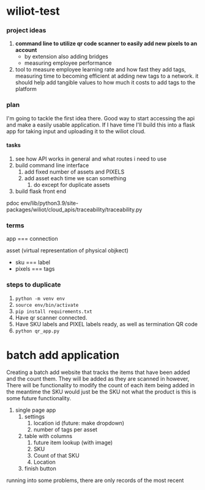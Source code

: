 # wiliot-test


### project ideas

1. **command line to utilize qr code scanner to easily add new pixels to an account**
    - by extension also adding bridges
    - measuring employee performance
1. tool to measure employee learning rate and how fast they add tags, measuring time to becoming efficient at adding new tags to a network. it should help add tangible values to how much it costs to add tags to the platform

### plan

I'm going to tackle the first idea there. Good way to start accessing the api and make a easily usable application. If I have time I'll build this into a flask app for taking input and uploading it to the wiliot cloud. 

#### tasks

1. see how API works in general and what routes i need to use
1. build command line interface
   1. add fixed number of assets and PIXELS
   1. add asset each time we scan something
      1. do except for duplicate assets
2. build flask front end


pdoc env/lib/python3.9/site-packages/wiliot/cloud_apis/traceability/traceability.py


### terms
app === connection

asset (virtual representation of physical objkect)
- sku === label
- pixels === tags





### steps to duplicate
1. `python -m venv env`
2. `source env/bin/activate`
3. `pip install requirements.txt`
4. Have qr scanner connected.
5. Have SKU labels and PIXEL labels ready, as well as termination QR code 
6. `python qr_app.py`


# batch add application

Creating a batch add website that tracks the items that have been added and the count them. They will be added as they are scanned in however, There will be functionality to modify the count of each item being added in the meantime the SKU would just be the SKU not what the product is this is some future functionality.

1. single page app
   1. settings
      1. location id (future: make dropdown)
      2. number of tags per asset
   2. table with columns
      1. future item lookup (with image)
      2. SKU
      3. Count of that SKU
      4. Location
    1. finish button


running into some problems, there are only records of the most recent